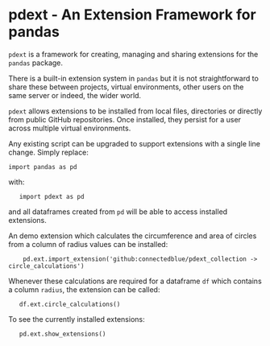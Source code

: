 # pdext - An Extension Framework for pandas

`pdext` is a framework for creating, managing and sharing extensions
for the `pandas` package.

There is a built-in extension system in `pandas` but it is not
straightforward to share these between projects, virtual environments,
other users on the same server or indeed, the wider world.

`pdext` allows extensions to be installed from local files, directories
or directly from public GitHub repositories.  Once installed, they persist 
for a user across multiple virtual environments.

Any existing script can be upgraded to support extensions with a single 
line change. Simply replace:

```
import pandas as pd
```

with:

```
   import pdext as pd
```

and all dataframes created from `pd` will be able to access installed extensions.

An demo extension which calculates the circumference and area of circles from a
column of radius values can be installed:

```
    pd.ext.import_extension('github:connectedblue/pdext_collection -> circle_calculations')
```

Whenever these calculations are required for a dataframe `df` which contains
a column `radius`, the extension can be called:

```
   df.ext.circle_calculations()
```

To see the currently installed extensions:

```
   pd.ext.show_extensions()
```
